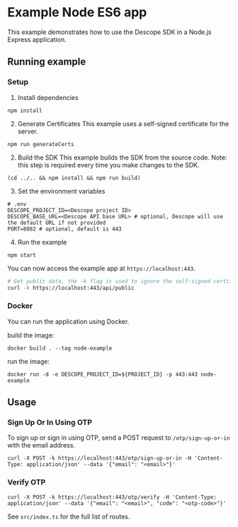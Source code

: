 # Example Node ES6 app

This example demonstrates how to use the Descope SDK in a Node.js Express application.

## Running example

### Setup

1. Install dependencies

```
npm install
```

2. Generate Certificates
   This example uses a self-signed certificate for the server.

```
npm run generateCerts
```

2. Build the SDK
   This example builds the SDK from the source code.
   Note: this step is required every time you make changes to the SDK.

```
(cd ../.. && npm install && npm run build)
```

3. Set the environment variables

```
# .env
DESCOPE_PROJECT_ID=<Descope project ID>
DESCOPE_BASE_URL=<Descope API base URL> # optional, Descope will use the default URL if not provided
PORT=8082 # optional, default is 443
```

4. Run the example

```
npm start
```

You can now access the example app at `https://localhost:443`.

```bash
# Get public data, the -k flag is used to ignore the self-signed certificate
curl -k https://localhost:443/api/public
```

### Docker

You can run the application using Docker.

build the image:

```
docker build . --tag node-example
```

run the image:

```
docker run -d -e DESCOPE_PROJECT_ID=${PROJECT_ID} -p 443:443 node-example
```

## Usage

### Sign Up Or In Using OTP

To sign up or sign in using OTP, send a POST request to `/otp/sign-up-or-in` with the email address.

```
curl -X POST -k https://localhost:443/otp/sign-up-or-in -H 'Content-Type: application/json' --data '{"email": "<email>"}'
```

### Verify OTP

```
curl -X POST -k https://localhost:443/otp/verify -H 'Content-Type: application/json' --data '{"email": "<email>", "code": "<otp-code>"}'
```

See `src/index.ts` for the full list of routes.
